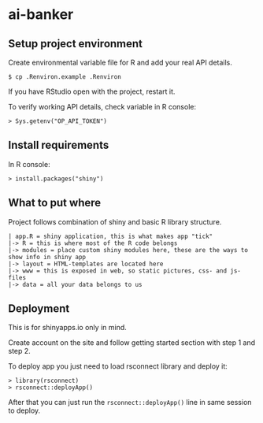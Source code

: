 # ai-banker

## Setup project environment

Create environmental variable file for R and add your real API details.

    $ cp .Renviron.example .Renviron
    
If you have RStudio open with the project, restart it.

To verify working API details, check variable in R console:

    > Sys.getenv("OP_API_TOKEN")

## Install requirements

In R console:

    > install.packages("shiny")
    
## What to put where

Project follows combination of shiny and basic R library structure.

    | app.R = shiny application, this is what makes app "tick"
    |-> R = this is where most of the R code belongs
    |-> modules = place custom shiny modules here, these are the ways to show info in shiny app
    |-> layout = HTML-templates are located here
    |-> www = this is exposed in web, so static pictures, css- and js-files
    |-> data = all your data belongs to us

## Deployment

This is for shinyapps.io only in mind.

Create account on the site and follow getting started section with step 1 and step 2.

To deploy app you just need to load rsconnect library and deploy it:

    > library(rsconnect)
    > rsconnect::deployApp()
    
After that you can just run the ```rsconnect::deployApp()``` line in same session to deploy.
